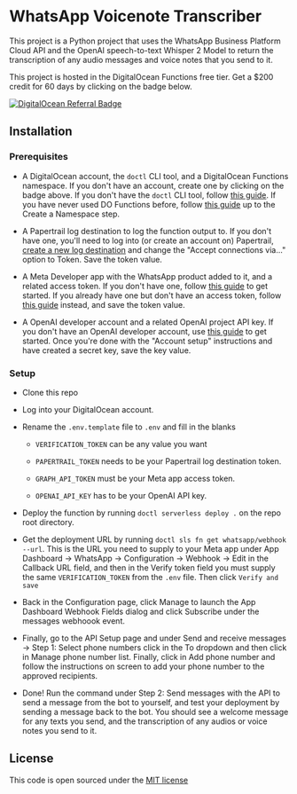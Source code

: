 # WhatsApp Voicenote Transcriber

This project is a Python project that uses the WhatsApp Business Platform Cloud API and the OpenAI speech-to-text Whisper 2 Model to return the transcription of any audio messages and voice notes that you send to it.

This project is hosted in the DigitalOcean Functions free tier. Get a $200 credit for 60 days by clicking on the badge below.

[![DigitalOcean Referral Badge](https://web-platforms.sfo2.cdn.digitaloceanspaces.com/WWW/Badge%201.svg)](https://www.digitalocean.com/?refcode=d1b30a7a0c5b&utm_campaign=Referral_Invite&utm_medium=Referral_Program&utm_source=badge)

## Installation

### Prerequisites

- A DigitalOcean account, the `doctl` CLI tool, and a DigitalOcean Functions namespace. If you don't have an account, create one by clicking on the badge above. If you don't have the `doctl` CLI tool, follow [this guide](https://docs.digitalocean.com/reference/doctl/how-to/install/). If you have never used DO Functions before, follow [this guide](https://docs.digitalocean.com/products/functions/getting-started/quickstart) up to the Create a Namespace step.

- A Papertrail log destination to log the function output to. If you don't have one, you'll need to log into (or create an account on) Papertrail, [create a new log destination](https://papertrailapp.com/destinations/new) and change the "Accept connections via..." option to Token. Save the token value.

- A Meta Developer app with the WhatsApp product added to it, and a related access token. If you don't have one, follow [this guide](https://developers.facebook.com/docs/whatsapp/cloud-api/get-started) to get started. If you already have one but don't have an access token, follow [this guide](https://developers.facebook.com/docs/whatsapp/business-management-api/get-started#system-users) instead, and save the token value.

- A OpenAI developer account and a related OpenAI project API key. If you don't have an OpenAI developer account, use [this guide](https://platform.openai.com/docs/quickstart?context=python) to get started. Once you're done with the "Account setup" instructions and have created a secret key, save the key value.

### Setup

- Clone this repo

- Log into your DigitalOcean account.

- Rename the `.env.template` file to `.env` and fill in the blanks

  - `VERIFICATION_TOKEN` can be any value you want

  - `PAPERTRAIL_TOKEN` needs to be your Papertrail log destination token.

  - `GRAPH_API_TOKEN` must be your Meta app access token.

  - `OPENAI_API_KEY` has to be your OpenAI API key.

- Deploy the function by running `doctl serverless deploy .` on the repo root directory.

- Get the deployment URL by running `doctl sls fn get whatsapp/webhook --url`. This is the URL you need to supply to your Meta app under App Dashboard -> WhatsApp -> Configuration -> Webhook -> Edit in the Callback URL field, and then in the Verify token field you must supply the same `VERIFICATION_TOKEN` from the `.env` file. Then click `Verify and save`

- Back in the Configuration page, click Manage to launch the App Dashboard Webhook Fields dialog and click Subscribe under the messages webhoook event.

- Finally, go to the API Setup page and under Send and receive messages -> Step 1: Select phone numbers click in the To dropdown and then click in Manage phone number list. Finally, click in Add phone number and follow the instructions on screen to add your phone number to the approved recipients.

- Done! Run the command under Step 2: Send messages with the API to send a message from the bot to yourself, and test your deployment by sending a message back to the bot. You should see a welcome message for any texts you send, and the transcription of any audios or voice notes you send to it.

## License

This code is open sourced under the [MIT license](https://github.com/isthistechsupport/whatsapp-vn-transcriber/blob/main/LICENSE.md)
